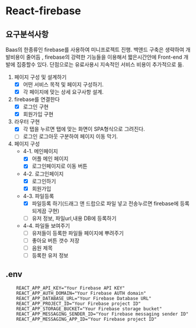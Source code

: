 # React-firebase

## 요구분석사항

Baas의 한종류인 firebase를 사용하여 미니프로젝트 진행.
백앤드 구축은 생략하여 개발비용이 줄어듬 , firebase의 강력한 기능들을 이용해서 짧은시간안에 Front-end 개발에 집중할수 있다.
단점으로는 유료사용시 지속적인 서비스 비용이 추가적으로 듦.

1. 페이지 구성 및 설계하기
    - [X] 어떤 서비스 목적 및 페이지 구성하기.
    - [X] 각 페이지에 맞는 상세 요구사항 설계.

2. firebase를 연결한다
    - [x] 로그인 구현
    - [x] 회원가입 구현

3. 라우터 구현
    - [x] 각 탭을 누르면 탭에 맞는 화면이 SPA형식으로 그려진다.
    - [ ] 로그인 로그아웃 구분하여 페이지 이동 막기.

4. 페이지 구성
    - 4-1. 메인페이지
        - [X] 어플 메인 페이지
        - [X] 로그인페이지로 이동 버튼
    - 4-2. 로그인페이지
        - [x] 로그인하기
        - [x] 회원가입
    - 4-3. 파일등록
        - [X] 파일등록 하기(드래그 앤 드랍으로 파일 넣고 전송누르면 firebase에 등록되게끔 구현)
        - [ ] 유저 정보, 파일url,내용 DB에 등록하기
    - 4-4. 파일들 보여주기
        - [ ] 유저들이 등록한 파일들 페이지에 뿌려주기
        - [ ] 좋아요 버튼 갯수 저장
        - [ ] 음원 제목
        - [ ] 등록한 유저 정보

## .env

```
    REACT_APP_API_KEY="Your Firebase API KEY"
    REACT_APP_AUTH_DOMAIN="Your Firebase AUTH domain"
    REACT_APP_DATABASE_URL="Your Firebase Database URL"
    REACT_APP_PROJECT_ID="Your Firebase project ID"
    REACT_APP_STORAGE_BUCKET="Your Firebase storage bucket"
    REACT_APP_MESSAGING_SENDER_ID="Your Firebase messaging sender ID"
    REACT_APP_MESSAGING_APP_ID="Your Firebase project ID"
```